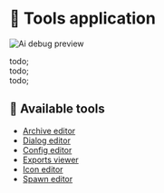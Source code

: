 # 🔨 Tools application

<img src="images/stalker_debug.jpg" alt="Ai debug preview" />

todo; <br/>
todo; <br/>
todo; <br/>

## 🔨 Available tools

- [Archive editor](archive_editor.md)
- [Dialog editor](dialog_editor.md)
- [Config editor](config_editor.md)
- [Exports viewer](exports_viewer.md)
- [Icon editor](icon_editor.md)
- [Spawn editor](spawn_editor.md)
